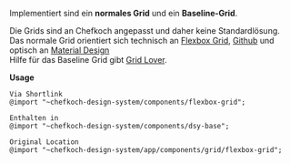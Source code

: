 Implementiert sind ein __normales Grid__ und ein __Baseline-Grid__.

Die Grids sind an Chefkoch angepasst und daher keine Standardlösung.  
Das normale Grid orientiert sich technisch an [Flexbox Grid](http://flexboxgrid.com/), [Github](https://github.com/kristoferjoseph/flexboxgrid) und optisch an [Material Design](https://material.io/design/layout/responsive-layout-grid.html#columns-gutters-margins)  
Hilfe für das Baseline Grid gibt [Grid Lover](https://www.gridlover.net/try).

__Usage__  
    
    Via Shortlink
    @import "~chefkoch-design-system/components/flexbox-grid";
    
    Enthalten in  
    @import "~chefkoch-design-system/components/dsy-base";
      
    Original Location
    @import "~chefkoch-design-system/app/components/grid/flexbox-grid";
